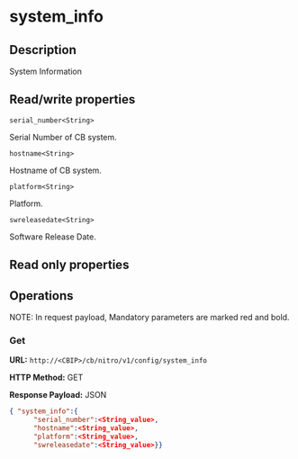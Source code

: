 # system_info

## Description

System Information

## Read/write properties

`serial_number<String>`

Serial Number of CB system.

`hostname<String>`

Hostname of CB system.

`platform<String>`

Platform.

`swreleasedate<String>`

Software Release Date.

## Read only properties

## Operations

NOTE: In request payload, Mandatory parameters are marked red and bold.

### Get

**URL:** `http://<CBIP>/cb/nitro/v1/config/system_info`

**HTTP Method:** GET

**Response Payload:** JSON

```json
{ "system_info":{
      "serial_number":<String_value>,
      "hostname":<String_value>,
      "platform":<String_value>,
      "swreleasedate":<String_value>}}
```